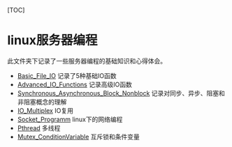 [TOC]

# linux服务器编程

此文件夹下记录了一些服务器编程的基础知识和心得体会。

- [Basic_File_IO](./Basic_File_IO) 记录了5种基础IO函数
- [Advanced_IO_Functions](./Advanced_IO_Functions) 记录高级IO函数
- [Synchronous_Asynchronous_Block_Nonblock](./Synchronous_Asynchronous_Block_Nonblock) 记录对同步、异步、阻塞和非阻塞概念的理解
- [IO_Multiplex](./IO_Multiplex) IO复用
- [Socket_Programm](./Socket_Programm) linux下的网络编程
- [Pthread](./Pthread) 多线程
- [Mutex_ConditionVariable](./Mutex_ConditionVariable) 互斥锁和条件变量

